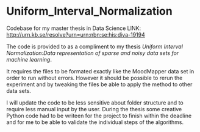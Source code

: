 # Uniform_Interval_Normalization
Codebase for my master thesis in Data Science LINK: http://urn.kb.se/resolve?urn=urn:nbn:se:his:diva-19194

The code is provided to as a compliment to my thesis *Uniform Interval Normalization:Data representation of sparse and noisy data sets for machine learning*.

It requires the files to be formated exactly like the MoodMapper data set in order to run without errors. However it should be possible to rerun the experiment and by tweaking the files be able to apply the method to other data sets. 

I will update the code to be less sensitive about folder structure and to require less manual input by the user. During the thesis some creative Python code had to be writeen for the project to finish within the deadline and for me to be able to validate the individual steps of the algorithms. 
